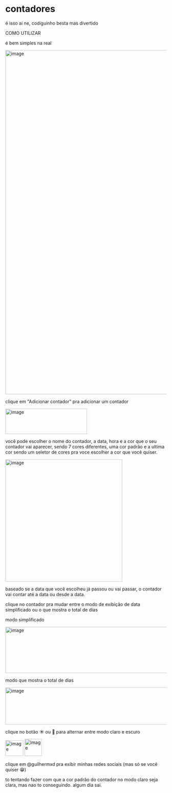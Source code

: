 # contadores

é isso ai ne, codiguinho besta mas divertido 

COMO UTILIZAR

é bem simples na real

<img width="1914" height="1074" alt="image" src="https://github.com/user-attachments/assets/0d5a5f9c-99ef-457a-9828-986d4c5653f8" />

clique em "Adicionar contador" pra adicionar um contador

<img width="255" height="79" alt="image" src="https://github.com/user-attachments/assets/085148c1-0c72-4e2e-af3e-fade353132f5" />

você pode escolher o nome do contador, a data, hora e a cor que o seu contador vai aparecer, sendo 7 cores diferentes, uma cor padrão e a ultima cor sendo um seletor de cores pra voce escolher a cor que você quiser.

<img width="365" height="382" alt="image" src="https://github.com/user-attachments/assets/43879844-3a1e-4bf5-baaf-9dcc3c8131db" />

baseado se a data que você escolheu já passou ou vai passar, o contador vai contar até a data ou desde a data.

clique no contador pra mudar entre o modo de exibição de data simplificado ou o que mostra o total de dias

modo simplificado

<img width="1010" height="144" alt="image" src="https://github.com/user-attachments/assets/48241c20-796f-42a1-8666-3573beebd638" /> 

modo que mostra o total de dias

<img width="1006" height="116" alt="image" src="https://github.com/user-attachments/assets/5cdf86cc-65cc-459d-a7ae-0b0ef6cbfa08" />

clique no botão ☀️ ou 🌙 para alternar entre modo claro e escuro

<img width="56" height="49" alt="image" src="https://github.com/user-attachments/assets/3345ae57-cebb-40e5-ab87-8933a5b4e0ac" />

<img width="54" height="53" alt="image" src="https://github.com/user-attachments/assets/baa81d49-0976-4b34-b449-4dfad771e174" />

clique em @guilhermxd pra exibir minhas redes sociais (mas só se você quiser 😁)

to tentando fazer com que a cor padrão do contador no modo claro seja clara, mas nao to conseguindo. algum dia sai.
